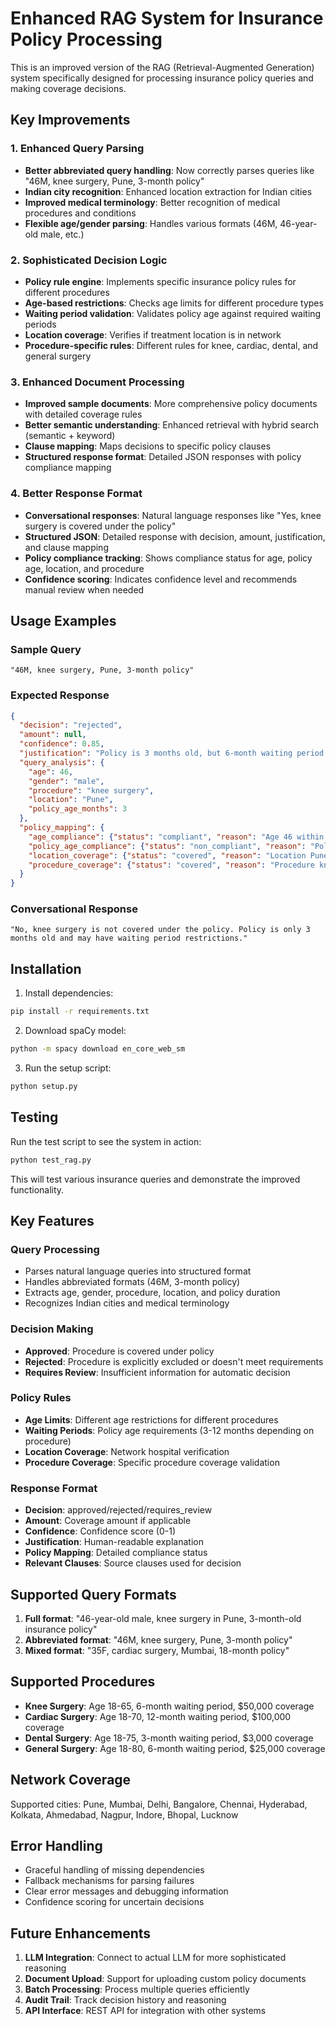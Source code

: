 # Enhanced RAG System for Insurance Policy Processing

This is an improved version of the RAG (Retrieval-Augmented Generation) system specifically designed for processing insurance policy queries and making coverage decisions.

## Key Improvements

### 1. Enhanced Query Parsing
- **Better abbreviated query handling**: Now correctly parses queries like "46M, knee surgery, Pune, 3-month policy"
- **Indian city recognition**: Enhanced location extraction for Indian cities
- **Improved medical terminology**: Better recognition of medical procedures and conditions
- **Flexible age/gender parsing**: Handles various formats (46M, 46-year-old male, etc.)

### 2. Sophisticated Decision Logic
- **Policy rule engine**: Implements specific insurance policy rules for different procedures
- **Age-based restrictions**: Checks age limits for different procedure types
- **Waiting period validation**: Validates policy age against required waiting periods
- **Location coverage**: Verifies if treatment location is in network
- **Procedure-specific rules**: Different rules for knee, cardiac, dental, and general surgery

### 3. Enhanced Document Processing
- **Improved sample documents**: More comprehensive policy documents with detailed coverage rules
- **Better semantic understanding**: Enhanced retrieval with hybrid search (semantic + keyword)
- **Clause mapping**: Maps decisions to specific policy clauses
- **Structured response format**: Detailed JSON responses with policy compliance mapping

### 4. Better Response Format
- **Conversational responses**: Natural language responses like "Yes, knee surgery is covered under the policy"
- **Structured JSON**: Detailed response with decision, amount, justification, and clause mapping
- **Policy compliance tracking**: Shows compliance status for age, policy age, location, and procedure
- **Confidence scoring**: Indicates confidence level and recommends manual review when needed

## Usage Examples

### Sample Query
```
"46M, knee surgery, Pune, 3-month policy"
```

### Expected Response
```json
{
  "decision": "rejected",
  "amount": null,
  "confidence": 0.85,
  "justification": "Policy is 3 months old, but 6-month waiting period applies for knee_surgery",
  "query_analysis": {
    "age": 46,
    "gender": "male",
    "procedure": "knee surgery",
    "location": "Pune",
    "policy_age_months": 3
  },
  "policy_mapping": {
    "age_compliance": {"status": "compliant", "reason": "Age 46 within limits 18-65"},
    "policy_age_compliance": {"status": "non_compliant", "reason": "Policy age 3 months, waiting period 6 months"},
    "location_coverage": {"status": "covered", "reason": "Location Pune is in network"},
    "procedure_coverage": {"status": "covered", "reason": "Procedure knee surgery found in policy documents"}
  }
}
```

### Conversational Response
```
"No, knee surgery is not covered under the policy. Policy is only 3 months old and may have waiting period restrictions."
```

## Installation

1. Install dependencies:
```bash
pip install -r requirements.txt
```

2. Download spaCy model:
```bash
python -m spacy download en_core_web_sm
```

3. Run the setup script:
```bash
python setup.py
```

## Testing

Run the test script to see the system in action:

```bash
python test_rag.py
```

This will test various insurance queries and demonstrate the improved functionality.

## Key Features

### Query Processing
- Parses natural language queries into structured format
- Handles abbreviated formats (46M, 3-month policy)
- Extracts age, gender, procedure, location, and policy duration
- Recognizes Indian cities and medical terminology

### Decision Making
- **Approved**: Procedure is covered under policy
- **Rejected**: Procedure is explicitly excluded or doesn't meet requirements
- **Requires Review**: Insufficient information for automatic decision

### Policy Rules
- **Age Limits**: Different age restrictions for different procedures
- **Waiting Periods**: Policy age requirements (3-12 months depending on procedure)
- **Location Coverage**: Network hospital verification
- **Procedure Coverage**: Specific procedure coverage validation

### Response Format
- **Decision**: approved/rejected/requires_review
- **Amount**: Coverage amount if applicable
- **Confidence**: Confidence score (0-1)
- **Justification**: Human-readable explanation
- **Policy Mapping**: Detailed compliance status
- **Relevant Clauses**: Source clauses used for decision

## Supported Query Formats

1. **Full format**: "46-year-old male, knee surgery in Pune, 3-month-old insurance policy"
2. **Abbreviated format**: "46M, knee surgery, Pune, 3-month policy"
3. **Mixed format**: "35F, cardiac surgery, Mumbai, 18-month policy"

## Supported Procedures

- **Knee Surgery**: Age 18-65, 6-month waiting period, $50,000 coverage
- **Cardiac Surgery**: Age 18-70, 12-month waiting period, $100,000 coverage
- **Dental Surgery**: Age 18-75, 3-month waiting period, $3,000 coverage
- **General Surgery**: Age 18-80, 6-month waiting period, $25,000 coverage

## Network Coverage

Supported cities: Pune, Mumbai, Delhi, Bangalore, Chennai, Hyderabad, Kolkata, Ahmedabad, Nagpur, Indore, Bhopal, Lucknow

## Error Handling

- Graceful handling of missing dependencies
- Fallback mechanisms for parsing failures
- Clear error messages and debugging information
- Confidence scoring for uncertain decisions

## Future Enhancements

1. **LLM Integration**: Connect to actual LLM for more sophisticated reasoning
2. **Document Upload**: Support for uploading custom policy documents
3. **Batch Processing**: Process multiple queries efficiently
4. **Audit Trail**: Track decision history and reasoning
5. **API Interface**: REST API for integration with other systems 